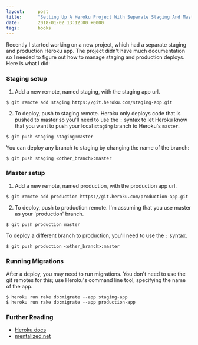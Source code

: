 ```yaml
---
layout:     post
title:      "Setting Up A Heroku Project With Separate Staging And Master Apps"
date:       2018-01-02 13:12:00 +0000
tags:       books
---
```


Recently I started working on a new project, which had a separate staging and production Heroku app. The project didn't have much documentation so I needed to figure out how to manage staging and production deploys. Here is what I did:

### Staging setup

1) Add a new remote, named staging, with the staging app url.

```
$ git remote add staging https://git.heroku.com/staging-app.git
```

2) To deploy, push to staging remote. Heroku only deploys code that is pushed to master so you'll need to use the `:` syntax to let Heroku know that you want to push your local `staging` branch to Heroku's `master`.

```
$ git push staging staging:master
```

You can deploy any branch to staging by changing the name of the branch:

```
$ git push staging <other_branch>:master
```

### Master setup

1) Add a new remote, named production, with the production app url.

```
$ git remote add production https://git.heroku.com/production-app.git
```

2) To deploy, push to production remote. I'm assuming that you use master as your 'production' branch.

```
$ git push production master
```

To deploy a different branch to production, you'll need to use the `:` syntax.

```
$ git push production <other_branch>:master
```

### Running Migrations

After a deploy, you may need to run migrations. You don't need to use the git remotes for this; use Heroku's command line tool, specifying the name of the app.

```
$ heroku run rake db:migrate --app staging-app
$ heroku run rake db:migrate --app production-app
```

### Further Reading
* [Heroku docs](https://devcenter.heroku.com/articles/git#deploying-code)
* [mentalized.net](http://mentalized.net/journal/2017/04/22/run-rails-migrations-on-heroku-deploy/)
